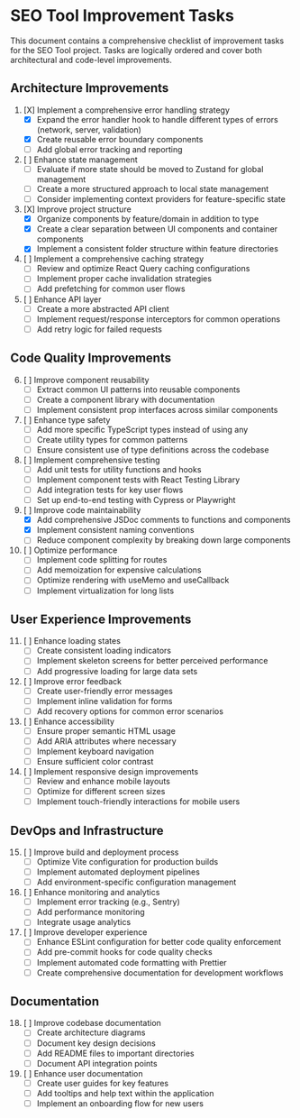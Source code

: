 # SEO Tool Improvement Tasks

This document contains a comprehensive checklist of improvement tasks for the SEO Tool project. Tasks are logically ordered and cover both architectural and code-level improvements.

## Architecture Improvements

1. [X] Implement a comprehensive error handling strategy
   - [X] Expand the error handler hook to handle different types of errors (network, server, validation)
   - [X] Create reusable error boundary components
   - [ ] Add global error tracking and reporting

2. [ ] Enhance state management
   - [ ] Evaluate if more state should be moved to Zustand for global management
   - [ ] Create a more structured approach to local state management
   - [ ] Consider implementing context providers for feature-specific state

3. [X] Improve project structure
   - [X] Organize components by feature/domain in addition to type
   - [X] Create a clear separation between UI components and container components
   - [X] Implement a consistent folder structure within feature directories

4. [ ] Implement a comprehensive caching strategy
   - [ ] Review and optimize React Query caching configurations
   - [ ] Implement proper cache invalidation strategies
   - [ ] Add prefetching for common user flows

5. [ ] Enhance API layer
   - [ ] Create a more abstracted API client
   - [ ] Implement request/response interceptors for common operations
   - [ ] Add retry logic for failed requests

## Code Quality Improvements

6. [ ] Improve component reusability
   - [ ] Extract common UI patterns into reusable components
   - [ ] Create a component library with documentation
   - [ ] Implement consistent prop interfaces across similar components

7. [ ] Enhance type safety
   - [ ] Add more specific TypeScript types instead of using any
   - [ ] Create utility types for common patterns
   - [ ] Ensure consistent use of type definitions across the codebase

8. [ ] Implement comprehensive testing
   - [ ] Add unit tests for utility functions and hooks
   - [ ] Implement component tests with React Testing Library
   - [ ] Add integration tests for key user flows
   - [ ] Set up end-to-end testing with Cypress or Playwright

9. [ ] Improve code maintainability
   - [X] Add comprehensive JSDoc comments to functions and components
   - [X] Implement consistent naming conventions
   - [ ] Reduce component complexity by breaking down large components

10. [ ] Optimize performance
    - [ ] Implement code splitting for routes
    - [ ] Add memoization for expensive calculations
    - [ ] Optimize rendering with useMemo and useCallback
    - [ ] Implement virtualization for long lists

## User Experience Improvements

11. [ ] Enhance loading states
    - [ ] Create consistent loading indicators
    - [ ] Implement skeleton screens for better perceived performance
    - [ ] Add progressive loading for large data sets

12. [ ] Improve error feedback
    - [ ] Create user-friendly error messages
    - [ ] Implement inline validation for forms
    - [ ] Add recovery options for common error scenarios

13. [ ] Enhance accessibility
    - [ ] Ensure proper semantic HTML usage
    - [ ] Add ARIA attributes where necessary
    - [ ] Implement keyboard navigation
    - [ ] Ensure sufficient color contrast

14. [ ] Implement responsive design improvements
    - [ ] Review and enhance mobile layouts
    - [ ] Optimize for different screen sizes
    - [ ] Implement touch-friendly interactions for mobile users

## DevOps and Infrastructure

15. [ ] Improve build and deployment process
    - [ ] Optimize Vite configuration for production builds
    - [ ] Implement automated deployment pipelines
    - [ ] Add environment-specific configuration management

16. [ ] Enhance monitoring and analytics
    - [ ] Implement error tracking (e.g., Sentry)
    - [ ] Add performance monitoring
    - [ ] Integrate usage analytics

17. [ ] Improve developer experience
    - [ ] Enhance ESLint configuration for better code quality enforcement
    - [ ] Add pre-commit hooks for code quality checks
    - [ ] Implement automated code formatting with Prettier
    - [ ] Create comprehensive documentation for development workflows

## Documentation

18. [ ] Improve codebase documentation
    - [ ] Create architecture diagrams
    - [ ] Document key design decisions
    - [ ] Add README files to important directories
    - [ ] Document API integration points

19. [ ] Enhance user documentation
    - [ ] Create user guides for key features
    - [ ] Add tooltips and help text within the application
    - [ ] Implement an onboarding flow for new users
